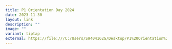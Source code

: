 ```yaml
---
title: P1 Orientation Day 2024
date: 2023-11-30
layout: link
description: ""
image: ""
variant: tiptap
external: https://file:///C:/Users/S9404162G/Desktop/P1%20Orientation%202023_schoolwebsite_edit.pdf
---
```

